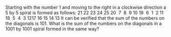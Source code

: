 Starting with the number $1$ and moving to the right in a clockwise direction a $5$ by $5$ spiral is formed as follows:
21 22 23 24 25
20  7  8  9 10
19  6  1  2 11
18  5  4  3 1217 16 15 14 13
It can be verified that the sum of the numbers on the diagonals is $101$.
What is the sum of the numbers on the diagonals in a $1001$ by $1001$ spiral formed in the same way?